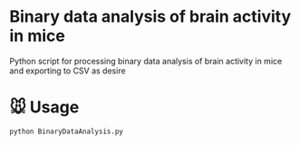 # Binary data analysis of brain activity in mice
Python script for processing binary data analysis of brain activity in mice and exporting to CSV as desire

# 🐭 Usage
```
python BinaryDataAnalysis.py
```
